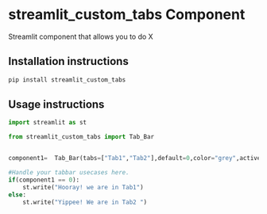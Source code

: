 # streamlit_custom_tabs Component

Streamlit component that allows you to do X

## Installation instructions

```sh
pip install streamlit_custom_tabs
```

## Usage instructions

```python
import streamlit as st

from streamlit_custom_tabs import Tab_Bar


component1=  Tab_Bar(tabs=["Tab1","Tab2"],default=0,color="grey",activeColor="purple",fontSize="20px",key='bar')

#Handle your tabbar usecases here.
if(component1 == 0):
    st.write("Hooray! we are in Tab1")
else:
    st.write("Yippee! We are in Tab2 ")
```